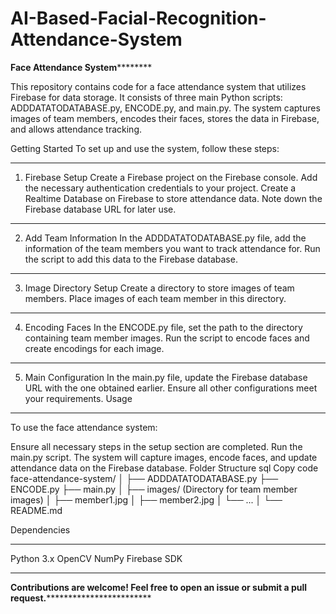 # AI-Based-Facial-Recognition-Attendance-System
******************************************************************************************Face Attendance System**************************************************************************************************

This repository contains code for a face attendance system that utilizes Firebase for data storage. It consists of three main Python scripts: ADDDATATODATABASE.py, ENCODE.py, and main.py. The system captures images of team members, encodes their faces, stores the data in Firebase, and allows attendance tracking.

Getting Started
To set up and use the system, follow these steps:
**************************************************
1. Firebase Setup
Create a Firebase project on the Firebase console.
Add the necessary authentication credentials to your project.
Create a Realtime Database on Firebase to store attendance data.
Note down the Firebase database URL for later use.
************************************************************************************************************************************************************************
2. Add Team Information
In the ADDDATATODATABASE.py file, add the information of the team members you want to track attendance for.
Run the script to add this data to the Firebase database.
************************************************************************************************************************************************************************
3. Image Directory Setup
Create a directory to store images of team members.
Place images of each team member in this directory.
************************************************************************************************************************************************************************
4. Encoding Faces
In the ENCODE.py file, set the path to the directory containing team member images.
Run the script to encode faces and create encodings for each image.
************************************************************************************************************************************************************************
5. Main Configuration
In the main.py file, update the Firebase database URL with the one obtained earlier.
Ensure all other configurations meet your requirements.
Usage
************************************************************************************************************************************************************************
To use the face attendance system:

Ensure all necessary steps in the setup section are completed.
Run the main.py script.
The system will capture images, encode faces, and update attendance data on the Firebase database.
Folder Structure
sql
Copy code
face-attendance-system/
│
├── ADDDATATODATABASE.py
├── ENCODE.py
├── main.py
│
├── images/ (Directory for team member images)
│   ├── member1.jpg
│   ├── member2.jpg
│   └── ...
│
└── README.md

Dependencies
************
Python 3.x
OpenCV
NumPy
Firebase SDK
*************

****************************************************Contributions are welcome! Feel free to open an issue or submit a pull request.****************************************************************************
